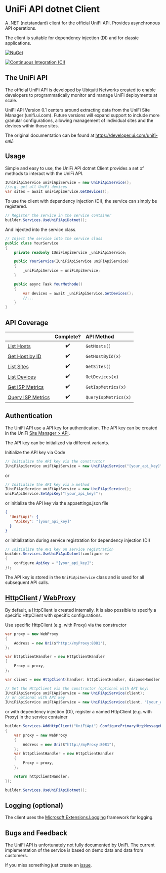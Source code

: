 UniFi API dotnet Client
=======================

A .NET (netstandard) client for the official UniFi API.  Provides asynchronous API operations.

The client is suitable for dependency injection (DI) and for classic applications.

[![NuGet](https://img.shields.io/nuget/v/UniFiApiDotnet.svg)](https://www.nuget.org/packages/UniFiApiDotnet/)

[![Continuous Integration (CI)](https://github.com/christophbrunner/unifi-api-dotnet/actions/workflows/ci.yml/badge.svg)](https://github.com/christophbrunner/unifi-api-dotnet/actions/workflows/ci.yml)

The UniFi API
-------------
The official UniFi API is developed by Ubiquiti Networks created to enable developers to programmatically monitor and manage UniFi deployments at scale.

UniFi API Version 0.1 centers around extracting data from the UniFi Site Manager (unifi.ui.com). Future versions will expand support to include more granular configurations, allowing management of individual sites and the devices within those sites.

The original documentation can be found at https://developer.ui.com/unifi-api/.

Usage
-----

Simple and easy to use, the UniFi API dotnet Client provides a set of methods to interact with the UniFi API.

```csharp
IUniFiApiService uniFiApiService = new UniFiApiService();
//e.g. get all UniFi devices
var sites = await uniFiApiService.GetDevices();
```

To use the client with dependency injection (DI), the service can simply be registered.

```csharp
// Register the service in the service container
builder.Services.UseUniFiApiDotnet();
```
And injected into the service class.
```csharp
// Inject the service into the service class
public class YourService
{
    private readonly IUniFiApiService _uniFiApiService;

    public YourService(IUniFiApiService uniFiApiService)
    {
        _uniFiApiService = uniFiApiService;
    }

    public async Task YourMethode()
    {
        var devices = await _uniFiApiService.GetDevices();
        //...
    }
}
```

API Coverage
------------


| |Complete?|API Method|
|:---|:---:|:---|
| [List Hosts](https://developer.ui.com/unifi-api/get__ea_hosts/) | :heavy_check_mark: | `GetHosts()` |
| [Get Host by ID](https://developer.ui.com/unifi-api/get__ea_hosts_id/) | :heavy_check_mark: | `GetHostById(x)` |
| [List Sites](https://developer.ui.com/unifi-api/get__ea_sites/) | :heavy_check_mark:  | `GetSites()`  |
| [List Devices](https://developer.ui.com/unifi-api/get__ea_devices/) | :heavy_check_mark:  | `GetDevices(x)`  |
| [Get ISP Metrics](https://developer.ui.com/unifi-api/get__ea_isp-metrics_type/) | :heavy_check_mark:  | `GetIspMetrics(x)`  |
| [Query ISP Metrics](https://developer.ui.com/unifi-api/post__ea_isp-metrics_type_query/) | :heavy_check_mark:  | `QueryIspMetrics(x)`  |

Authentication
--------------
The UniFi API use a API key for authentication.
The API key can be created in the UniFi [Site Manager > API](https://unifi.ui.com/api).

The API key can be initialized via different variants.

Initialize the API key via Code
```csharp
// Initialize the API key via the constructor
IUniFiApiService uniFiApiService = new UniFiApiService("[your_api_key]");
```
or
```csharp
// Initialize the API key via a method
IUniFiApiService uniFiApiService = new UniFiApiService();
uniFiApiService.SetApiKey("[your_api_key]");
```
or initialize the API key via the appsettings.json file
```json
{
  "UniFiApi": {
    "ApiKey": "[your_api_key]"
  }
}
```
or initialization during service registration for dependency injection (DI)

```csharp
// Initialize the API key on service registration
builder.Services.UseUniFiApiDotnet(configure =>
{
    configure.ApiKey = "[your_api_key]";
});
```

The API key is stored in the `UniFiApiService` class and is used for all subsequent API calls.

[HttpClient](https://learn.microsoft.com/en-us/dotnet/api/system.net.http.httpclient) / [WebProxy](https://learn.microsoft.com/de-de/dotnet/api/system.net.webproxy)
--------------------------------------------------------------------------------------------------------------------------------------------------------------------

By default, a HttpClient is created internally.
It is also possible to specify a specific HttpClient with specific configurations.

Use specific HttpClient (e.g. with Proxy) via the constructor
```csharp
var proxy = new WebProxy
{
    Address = new Uri($"http://myProxy:8081"),
};

var httpClientHandler = new HttpClientHandler
{
    Proxy = proxy,
};

var client = new HttpClient(handler: httpClientHandler, disposeHandler: true);

// Set the HttpClient via the constructor (optional with API key)
IUniFiApiService uniFiApiService = new UniFiApiService(client);
// or optional with API key
IUniFiApiService uniFiApiService = new UniFiApiService(client, "[your_api_key]");
```

or with dependency injection (DI), register a named HttpClient (e.g. with Proxy) in the service container

```csharp
builder.Services.AddHttpClient("UniFiApi").ConfigurePrimaryHttpMessageHandler(() =>
{
    var proxy = new WebProxy
    {
        Address = new Uri($"http://myProxy:8081"),
    };
    var httpClientHandler = new HttpClientHandler
    {
        Proxy = proxy,
    };

    return httpClientHandler;
});

builder.Services.UseUniFiApiDotnet();
```

Logging (optional)
------------------

The client uses the [Microsoft.Extensions.Logging](https://learn.microsoft.com/en-us/dotnet/api/microsoft.extensions.logging) framework for logging.

Bugs and Feedback
-----------------
The UniFi API is unfortunately not fully documented by UniFi.
The current implementation of the service is based on demo data and data from customers. 

If you miss something just create an [issue](https://github.com/christophbrunner/unifi-api-dotnet/issues).